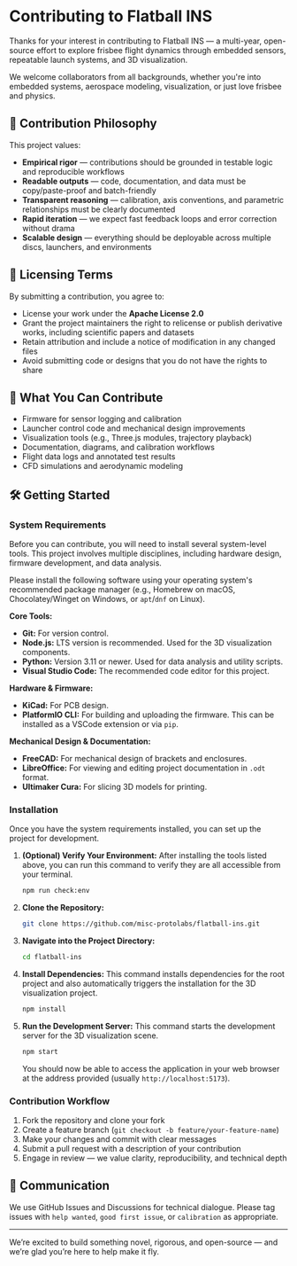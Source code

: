 # Contributing to Flatball INS

Thanks for your interest in contributing to Flatball INS — a multi-year, open-source effort to explore frisbee flight dynamics through embedded sensors, repeatable launch systems, and 3D visualization.

We welcome collaborators from all backgrounds, whether you're into embedded systems, aerospace modeling, visualization, or just love frisbee and physics.

## 🧠 Contribution Philosophy

This project values:

- **Empirical rigor** — contributions should be grounded in testable logic and reproducible workflows  
- **Readable outputs** — code, documentation, and data must be copy/paste-proof and batch-friendly  
- **Transparent reasoning** — calibration, axis conventions, and parametric relationships must be clearly documented  
- **Rapid iteration** — we expect fast feedback loops and error correction without drama  
- **Scalable design** — everything should be deployable across multiple discs, launchers, and environments

## 📜 Licensing Terms

By submitting a contribution, you agree to:

- License your work under the **Apache License 2.0**  
- Grant the project maintainers the right to relicense or publish derivative works, including scientific papers and datasets  
- Retain attribution and include a notice of modification in any changed files  
- Avoid submitting code or designs that you do not have the rights to share

## 📂 What You Can Contribute

- Firmware for sensor logging and calibration  
- Launcher control code and mechanical design improvements  
- Visualization tools (e.g., Three.js modules, trajectory playback)  
- Documentation, diagrams, and calibration workflows  
- Flight data logs and annotated test results  
- CFD simulations and aerodynamic modeling

## 🛠️ Getting Started

### System Requirements

Before you can contribute, you will need to install several system-level tools. This project involves multiple disciplines, including hardware design, firmware development, and data analysis.

Please install the following software using your operating system's recommended package manager (e.g., Homebrew on macOS, Chocolatey/Winget on Windows, or `apt`/`dnf` on Linux).

**Core Tools:**
*   **Git:** For version control.
*   **Node.js:** LTS version is recommended. Used for the 3D visualization components.
*   **Python:** Version 3.11 or newer. Used for data analysis and utility scripts.
*   **Visual Studio Code:** The recommended code editor for this project.

**Hardware & Firmware:**
*   **KiCad:** For PCB design.
*   **PlatformIO CLI:** For building and uploading the firmware. This can be installed as a VSCode extension or via `pip`.

**Mechanical Design & Documentation:**
*   **FreeCAD:** For mechanical design of brackets and enclosures.
*   **LibreOffice:** For viewing and editing project documentation in `.odt` format.
*   **Ultimaker Cura:** For slicing 3D models for printing.

### Installation

Once you have the system requirements installed, you can set up the project for development.

1.  **(Optional) Verify Your Environment:**
    After installing the tools listed above, you can run this command to verify they are all accessible from your terminal.
    ```bash
    npm run check:env
    ```

2.  **Clone the Repository:**
    ```bash
    git clone https://github.com/misc-protolabs/flatball-ins.git
    ```

3.  **Navigate into the Project Directory:**
    ```bash
    cd flatball-ins
    ```

4.  **Install Dependencies:**
    This command installs dependencies for the root project and also automatically triggers the installation for the 3D visualization project.
    ```bash
    npm install
    ```

5.  **Run the Development Server:**
    This command starts the development server for the 3D visualization scene.
    ```bash
    npm start
    ```
    You should now be able to access the application in your web browser at the address provided (usually `http://localhost:5173`).

### Contribution Workflow

1. Fork the repository and clone your fork  
2. Create a feature branch (`git checkout -b feature/your-feature-name`)  
3. Make your changes and commit with clear messages  
4. Submit a pull request with a description of your contribution  
5. Engage in review — we value clarity, reproducibility, and technical depth

## 📣 Communication

We use GitHub Issues and Discussions for technical dialogue. Please tag issues with `help wanted`, `good first issue`, or `calibration` as appropriate.

---

We’re excited to build something novel, rigorous, and open-source — and we’re glad you’re here to help make it fly.
